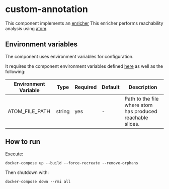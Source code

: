 # custom-annotation

This component implements an [enricher](https://github.com/smithy-security/smithy/blob/main/sdk/component/component.go)
This enricher performs reachability analysis using [atom](https://github.com/AppThreat/atom).

## Environment variables

The component uses environment variables for configuration.

It requires the component
environment variables defined [here](https://github.com/smithy-security/smithy/blob/main/sdk/README.md#component) as well as the following:

| Environment Variable       | Type   | Required | Default | Description                                                             |
|----------------------------|--------|----------|---------|-------------------------------------------------------------------------|
| ATOM\_FILE\_PATH    | string | yes      | -       | Path to the file where atom has produced reachable slices.                     |

## How to run

Execute:

```shell
docker-compose up --build --force-recreate --remove-orphans
```

Then shutdown with:

```shell
docker-compose down --rmi all
```
